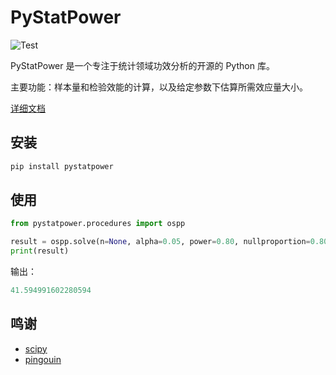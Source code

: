 # PyStatPower

![Test](https://github.com/PyStatPower/PyStatPower/actions/workflows/test.yml/badge.svg?branch=main)

PyStatPower 是一个专注于统计领域功效分析的开源的 Python 库。

主要功能：样本量和检验效能的计算，以及给定参数下估算所需效应量大小。

[详细文档](https://pystatpower.github.io/PyStatPower-Docs)

## 安装

```cmd
pip install pystatpower
```

## 使用

```python
from pystatpower.procedures import ospp

result = ospp.solve(n=None, alpha=0.05, power=0.80, nullproportion=0.80, proportion=0.95)
print(result)
```

输出：

```python
41.594991602280594
```

## 鸣谢

- [scipy](https://github.com/scipy/scipy)
- [pingouin](https://github.com/raphaelvallat/pingouin)
